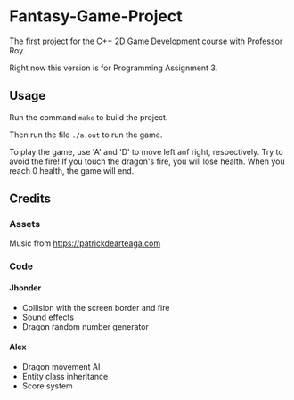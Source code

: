 # Fantasy-Game-Project
The first project for the C++ 2D Game Development course with Professor Roy.

Right now this version is for Programming Assignment 3.

## Usage
Run the command `make` to build the project.

Then run the file `./a.out` to run the game.

To play the game, use 'A' and 'D' to move left anf right, respectively. Try to avoid the fire!
If you touch the dragon's fire, you will lose health. When you reach 0 health, the game will end.

## Credits
### Assets
Music from https://patrickdearteaga.com

### Code
#### Jhonder
- Collision with the screen border and fire
- Sound effects
- Dragon random number generator

#### Alex
- Dragon movement AI
- Entity class inheritance
- Score system